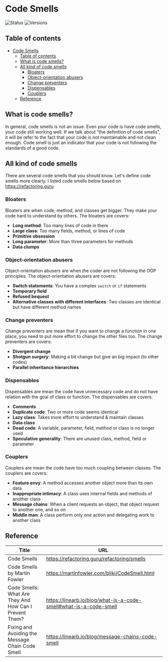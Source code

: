 # Code Smells

![Status](https://badgen.net/badge/status/completed/green) ![Versions](https://badgen.net/badge/version/v1.0.0/cyan)

## Table of contents

- [Code Smells](#code-smells)
  - [Table of contents](#table-of-contents)
  - [What is code smells?](#what-is-code-smells)
  - [All kind of code smells](#all-kind-of-code-smells)
    - [Bloaters](#bloaters)
    - [Object-orientation abusers](#object-orientation-abusers)
    - [Change preventers](#change-preventers)
    - [Dispensables](#dispensables)
    - [Couplers](#couplers)
  - [Reference](#reference)

## What is code smells?

In general, code smells is not an issue. Even your code is have code smells, your code still working well. If we talk about "the definition of code smells", it will be refer to the fact that your code is not maintainable and not clean enough. Code smell is just an indicator that your code is not following the standards of a good code.

## All kind of code smells

There are several code smells that you should know. Let's define code smells more clearly. I listed code smells below based on <https://refactoring.guru>

### Bloaters

Bloaters are when code, method, and classes get bigger. They make your code hard to understand by others. The bloaters are covers:

- **Long method**: Too many lines of code in there
- **Large class**: Too many fields, method, or lines of code
- **Primitive obsession**
- **Long parameter**: More than three parameters for methods
- **Data clumps**

### Object-orientation abusers

Object-orientation abusers are when the coder are not following the OOP principles. The object-orientation abusers are covers:

- **Switch statements**: You have a complex `switch` or `if` statements
- **Temporary field**
- **Refused bequest**
- **Alternative classes with different interfaces**: Two classes are identical but have different method names

### Change preventers

Change preventers are mean that if you want to change a function in one place, you need to put more effort to change the other files too. The change preventers are covers:

- **Divergent change**
- **Shotgun surgery**: Making a bit change but give an big impact (to other codes)
- **Parallel inheritance hierarchies**

### Dispensables

Dispensables are mean the code have unnecessary code and do not have relation with the goal of class or function. The dispensables are covers:

- **Comments**
- **Duplicate code**: Two or more code seems identical
- **Lazy class**: Takes more effort to understand & maintain classes
- **Data class**
- **Dead code**: A variable, parameter, field, method or class is no longer used
- **Speculative generality**: There are unused class, method, field or parameter

### Couplers

Couplers are mean the code have too much coupling between classes. The couplers are covers:

- **Feature envy**: A method accesses another object more than its own data
- **Inappropriate intimacy**: A class uses internal fields and methods of another class
- **Message chains**: When a client requests an object, that object request to another one, and so on
- **Middle man**: A class perform only one action and delegating work to another class

## Reference

Title | URL
---|---
Code Smells | <https://refactoring.guru/refactoring/smells>
Code Smells by Martin Fowler | <https://martinfowler.com/bliki/CodeSmell.html>
Code Smells: What Are They And How Can I Prevent Them? | <https://linearb.io/blog/what-is-a-code-smell#what-is-a-code-smell>
Fixing and Avoiding the Message Chain Code Smell | <https://linearb.io/blog/message-chains-code-smell>
